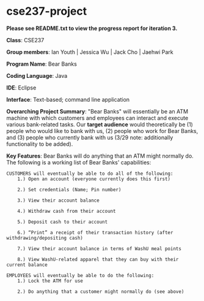 # cse237-project

**Please see README.txt to view the progress report for iteration 3.**

**Class**: CSE237

**Group members**: Ian Youth | Jessica Wu | Jack Cho | Jaehwi Park

**Program Name**: Bear Banks

**Coding Language**: Java 

**IDE**: Eclipse

**Interface**: Text-based; command line application

**Overarching Project Summary**: "Bear Banks" will essentially be an ATM machine with which customers and employees can interact and execute various bank-related tasks. Our **target audience** would theoretically be (1) people who would like to bank with us, (2) people who work for Bear Banks, and (3) people who currently bank with us (3/29 note: additionally functionality to be added).

**Key Features**: Bear Banks will do anything that an ATM might normally do. The following is a working list of Bear Banks' capabilities:
    
    CUSTOMERS will eventually be able to do all of the following:
        1.) Open an account (everyone currently does this first)
        
        2.) Set credentials (Name; Pin number)
                        
        3.) View their account balance
        
        4.) Withdraw cash from their account
        
        5.) Deposit cash to their account
        
        6.) “Print” a receipt of their transaction history (after withdrawing/depositing cash)
                
        7.) View their account balance in terms of WashU meal points

        8.) View WashU-related apparel that they can buy with their current balance
        
    EMPLOYEES will eventually be able to do the following:
        1.) Lock the ATM for use
                        
        2.) Do anything that a customer might normally do (see above)
